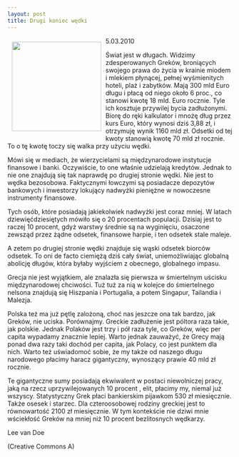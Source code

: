 ```yaml
---
layout: post
title: Drugi koniec wędki
---
```


<p><img src="{{site.baseurl}}\public\pictures\465.lowienie.jpg" align="left" style="margin: 10px 10px" width="200"><!--27-->
5.03.2010</p><p>Świat jest w długach. Widzimy zdesperowanych Greków, broniących swojego prawa do życia w krainie miodem i mlekiem płynącej, pełnej wyśmienitych hoteli, plaż i zabytków. Mają 300 mld Euro długu i płacą od niego około 6 proc., co stanowi kwotę 18 mld. Euro rocznie. Tyle ich kosztuje przywilej bycia zadłużonymi. Biorę do ręki kalkulator i mnożę dług przez kurs Euro, który wynosi dziś 3,88 zł, i otrzymuję wynik 1160 mld zł. Odsetki od tej kwoty stanowią kwotę 70 mld zł rocznie. To o tę kwotę toczy się walka przy użyciu wędki.</p><p>Mówi się w mediach, że wierzycielami są międzynarodowe instytucje finansowe i banki. Oczywiście, to one właśnie udzielają kredytów. Jednak to nie one znajdują się tak naprawdę po drugiej stronie wędki. Nie jest to wędka bezosobowa. Faktycznymi łowczymi są posiadacze depozytów bankowych i inwestorzy lokujący nadwyżki pieniężne w nowoczesne instrumenty finansowe.</p><p>Tych osób, które posiadają jakiekolwiek nadwyżki jest coraz mniej. W latach dziewięćdziesiętych mówiło się o 20 procentach populacji. Dzisiaj jest to raczej 10 procent, gdyż warstwy średnie są na wyginięciu, osaczone zewsząd przez żądne odsetek, finansowe harpie, i ten odsetek stale maleje.</p><p>A zetem po drugiej stronie wędki znajduje się wąski odsetek biorców odsetek. To oni de facto ciemiężą dziś cały świat, uniemożliwiając globalną abolicję długów, która byłaby wyjściem z obecnego, globalnego impasu.</p><p>Grecja nie jest wyjątkiem, ale znalazła się pierwsza w śmiertelnym uścisku międzynarodowej chciwości. Tuż tuż za nią w kolejce do śmiertelnego nelsona znajdują się Hiszpania i Portugalia, a potem Singapur, Tailandia i Malezja.</p><p>Polska też ma już pętlę zalożoną, choć nas jeszcze ona tak bardzo, jak Greków, nie uciska. Porównajmy. Greckie zadłużenie jest póltora raza takie, jak polskie. Jednak Polaków jest trzy i pół raza tyle, co Greków, więc per capita wypadamy znacznie lepiej. Warto jednak zauważyć, że Grecy mają ponad dwa razy taki dochód per capita, jak Polacy, co jest punktem dla nich. Warto też uświadomoć sobie, że my także od naszego długu narodowego płacimy haracz gigantyczny, wynoszący prawie 40 mld zł rocznie.</p><p>Te gigantyczne sumy posiadają ekwiwalent w postaci niewolniczej pracy, jaką na rzecz uprzywilejowanych 10 procent , elit, płacimy my, niemal już wszyscy. Statystyczny Grek płaci bankierskim pijawkom 530 zł miesięcznie. Także osesek i starzec. Dla czteroosobowej rodziny greckiej jest to równowartość 2100 zł miesięcznie. W tym kontekście nie dziwi mnie wściekłość Greków na mniej niż 10 procent bezlitosnych wędkarzy.</p><p>Lee van Doe</p><p>(Creative Commons A)</p>